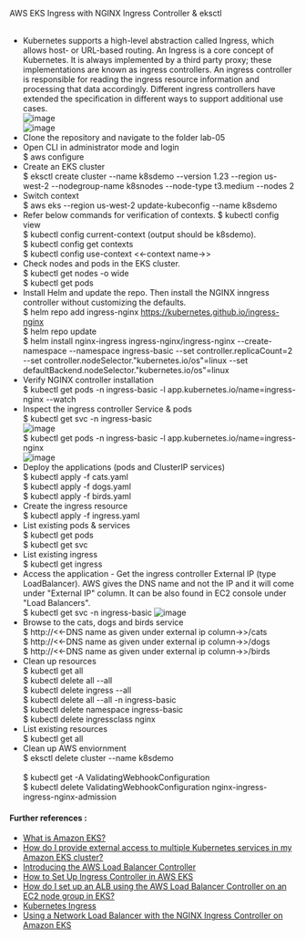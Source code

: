 AWS EKS Ingress with NGINX Ingress Controller & eksctl <br/><br/>
* Kubernetes supports a high-level abstraction called Ingress, which allows host- or URL-based routing. An Ingress is a core concept of Kubernetes. It is always implemented by a third party proxy; these implementations are known as ingress controllers. An ingress controller is responsible for reading the ingress resource information and processing that data accordingly. Different ingress controllers have extended the specification in different ways to support additional use cases.<br/>
![image](https://user-images.githubusercontent.com/92582005/202991943-e65e2453-760d-4bd5-bd8c-86ab19de6166.png) <br/>
![image](https://user-images.githubusercontent.com/92582005/202992080-7568c0b1-4abf-4f8b-a20d-ec11c49f46d7.png) <br/>
* Clone the repository and navigate to the folder lab-05 <br/>
* Open CLI in administrator mode and login <br/>
  $ aws configure <br/>
* Create an EKS cluster <br/>
  $ eksctl create cluster --name k8sdemo --version 1.23 --region us-west-2 --nodegroup-name k8snodes --node-type t3.medium --nodes 2 <br/>
* Switch context <br/>
  $ aws eks --region us-west-2 update-kubeconfig --name k8sdemo <br/>
* Refer below commands for verification of contexts.
  $ kubectl config view <br/>
  $ kubectl config current-context (output should be k8sdemo).<br/>
  $ kubectl config get contexts <br/>
  $ kubectl config use-context <<-context name->> <br/>
* Check nodes and pods in the EKS cluster.<br/>
  $ kubectl get nodes -o wide <br/>
  $ kubectl get pods <br/>
* Install Helm and update the repo. Then install the NGINX inngress controller without customizing the defaults.<br/>
  $ helm repo add ingress-nginx https://kubernetes.github.io/ingress-nginx <br/>
  $ helm repo update <br/>
  $ helm install nginx-ingress ingress-nginx/ingress-nginx --create-namespace --namespace ingress-basic --set controller.replicaCount=2 --set   controller.nodeSelector."kubernetes.io/os"=linux --set defaultBackend.nodeSelector."kubernetes.io/os"=linux <br/>
* Verify NGINX controller installation <br/>
  $ kubectl get pods -n ingress-basic -l app.kubernetes.io/name=ingress-nginx --watch <br/>
* Inspect the ingress controller Service & pods <br/>
  $ kubectl get svc -n ingress-basic <br/>
    ![image](https://user-images.githubusercontent.com/92582005/202901389-74dac10d-f48a-42bf-827d-051c5cdfef9d.png) <br/>
  $ kubectl get pods -n ingress-basic -l app.kubernetes.io/name=ingress-nginx <br/>
    ![image](https://user-images.githubusercontent.com/92582005/202901432-f2a989c9-9929-4f19-83b2-d9c00fbe65c7.png) <br/>
* Deploy the applications (pods and ClusterIP services) <br/>
  $ kubectl apply -f cats.yaml <br/>
  $ kubectl apply -f dogs.yaml <br/>
  $ kubectl apply -f birds.yaml <br/>
* Create the ingress resource <br/>
  $ kubectl apply -f ingress.yaml <br/>
* List existing pods & services <br/>
  $ kubectl get pods <br/>
  $ kubectl get svc <br/>
* List existing ingress <br/>
  $ kubectl get ingress <br/>
* Access the application - Get the ingress controller External IP (type LoadBalancer). AWS gives the DNS name and not the IP and it will come under "External IP" column. It can be also found in EC2 console under "Load Balancers". <br/>
  $ kubectl get svc -n ingress-basic
  ![image](https://user-images.githubusercontent.com/92582005/202900773-90d48063-fe27-48ef-b5d3-3ee7f5887397.png) <br/>
* Browse to the cats, dogs and birds service <br/>
  $ http://<<-DNS name as given under external ip column->>/cats <br/>
  $ http://<<-DNS name as given under external ip column->>/dogs <br/>
  $ http://<<-DNS name as given under external ip column->>/birds <br/>
* Clean up resources <br/>
  $ kubectl get all <br/>
  $ kubectl delete all --all <br/>
  $ kubectl delete ingress --all <br/>
  $ kubectl delete all --all -n ingress-basic <br/>
  $ kubectl delete namespace ingress-basic <br/>
  $ kubectl delete ingressclass nginx <br/>
* List existing resources <br/>
  $ kubectl get all <br/>
* Clean up AWS enviornment <br/>
  $ eksctl delete cluster --name k8sdemo <br/><br/>
  $ kubectl get -A ValidatingWebhookConfiguration <br/>
  $ kubectl delete ValidatingWebhookConfiguration nginx-ingress-ingress-nginx-admission <br/>
#### Further references :
* [What is Amazon EKS?](https://docs.aws.amazon.com/eks/latest/userguide/what-is-eks.html)<br/>
* [How do I provide external access to multiple Kubernetes services in my Amazon EKS cluster?](https://aws.amazon.com/premiumsupport/knowledge-center/eks-access-kubernetes-services/)<br/>
* [Introducing the AWS Load Balancer Controller](https://aws.amazon.com/blogs/containers/introducing-aws-load-balancer-controller/)<br/>
* [How to Set Up Ingress Controller in AWS EKS](https://towardsdatascience.com/how-to-set-up-ingress-controller-in-aws-eks-d745d9107307)<br/>
* [How do I set up an ALB using the AWS Load Balancer Controller on an EC2 node group in EKS?](https://www.youtube.com/watch?v=TUS8KWaGKco)<br/>
* [Kubernetes Ingress](https://kubernetes.io/docs/concepts/services-networking/ingress/)<br/>
* [Using a Network Load Balancer with the NGINX Ingress Controller on Amazon EKS](https://aws.amazon.com/blogs/opensource/network-load-balancer-nginx-ingress-controller-eks/)<br/>
  
  

